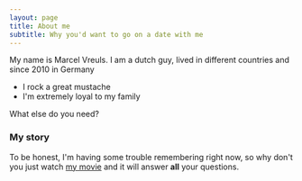 ```yaml
---
layout: page
title: About me
subtitle: Why you'd want to go on a date with me
---
```


My name is Marcel Vreuls. I am a dutch guy, lived in different countries and since 2010 in Germany

- I rock a great mustache
- I'm extremely loyal to my family

What else do you need?

### My story

To be honest, I'm having some trouble remembering right now, so why don't you just watch [my movie](https://en.wikipedia.org/wiki/The_Princess_Bride_%28film%29) and it will answer **all** your questions.
